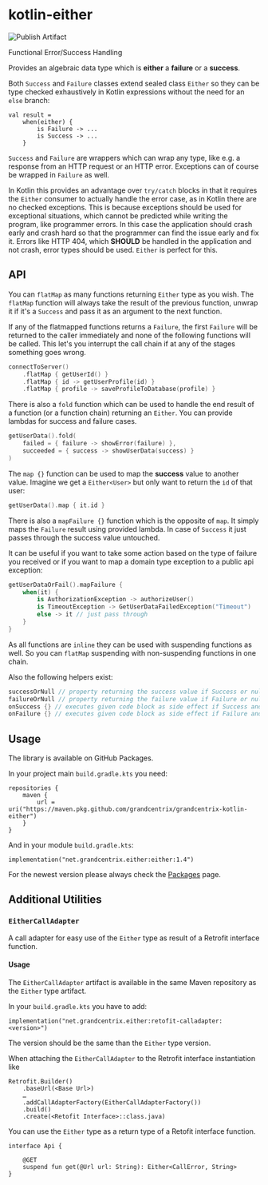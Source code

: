 # kotlin-either

![Publish Artifact](https://github.com/grandcentrix/grandcentrix-kotlin-either/workflows/Publish%20Artifact/badge.svg)

Functional Error/Success Handling

Provides an algebraic data type which is **either** a **failure** or a **success**.

Both `Success` and `Failure` classes extend sealed class `Either` so they can be type checked exhaustively in Kotlin expressions without the need for an `else` branch:

```
val result = 
    when(either) {
        is Failure -> ...
        is Success -> ...
    }
```

`Success` and `Failure` are wrappers which can wrap any type, like e.g. a response from an HTTP request or an HTTP error. Exceptions can of course be wrapped in `Failure` as well.

In Kotlin this provides an advantage over `try/catch` blocks in that it requires the `Either` consumer to actually handle the error case, as in Kotlin there are no checked exceptions.
This is because exceptions should be used for exceptional situations, which cannot be predicted while writing the program, like programmer errors. In this case the application should crash early and crash hard so that the programmer can find the issue early and fix it.
Errors like HTTP 404, which **SHOULD** be handled in the application and not crash, error types should be used. `Either` is perfect for this.

## API
You can `flatMap` as many functions returning `Either` type as you wish. The `flatMap` function will always take the result of the previous function, unwrap it if it's a `Success` and pass it as an argument to the next function.

If any of the flatmapped functions returns a `Failure`, the first `Failure` will be returned to the caller immediately and none of the following functions will be called. This let's you interrupt the call chain if at any of the stages something goes wrong.

```kotlin
connectToServer()
    .flatMap { getUserId() }
    .flatMap { id -> getUserProfile(id) }
    .flatMap { profile -> saveProfileToDatabase(profile) }
```

There is also a `fold` function which can be used to handle the end result of a function (or a function chain) returning an `Either`. You can provide lambdas for success and failure cases.

```kotlin
getUserData().fold(
    failed = { failure -> showError(failure) },
    succeeded = { success -> showUserData(success) }
)
```

The `map {}` function can be used to map the **success** value to another value. 
Imagine we get a `Either<User>` but only want to return the `id` of that user:


```kotlin
getUserData().map { it.id }
```

There is also a `mapFailure {}` function which is the opposite of `map`. It simply maps the `Failure` result using
provided lambda. In case of `Success` it just passes through the success value untouched.

It can be useful if you want to take some action based on the type of failure you received or if you want to map
a domain type exception to a public api exception:

```kotlin
getUserDataOrFail().mapFailure {
    when(it) {
        is AuthorizationException -> authorizeUser()
        is TimeoutException -> GetUserDataFailedException("Timeout")
        else -> it // just pass through 
    }
}
```

As all functions are `inline` they can be used with suspending functions as well. So you can `flatMap` suspending with non-suspending functions in one chain.

Also the following helpers exist:
```kotlin
successOrNull // property returning the success value if Success or null if Failure
failureOrNull // property returning the failure value if Failure or null if Success
onSuccess {} // executes given code block as side effect if Success and returns passed Either value unchanged
onFailure {} // executes given code block as side effect if Failure and returns passed Either value unchanged
```

## Usage
The library is available on GitHub Packages.

In your project main `build.gradle.kts` you need:

```
repositories {
    maven {
        url = uri("https://maven.pkg.github.com/grandcentrix/grandcentrix-kotlin-either")
    }
}
```

And in your module `build.gradle.kts`:

```
implementation("net.grandcentrix.either:either:1.4")
```

For the newest version please always check the [Packages](https://github.com/grandcentrix/grandcentrix-kotlin-either/packages/596752) page.

## Additional Utilities

### `EitherCallAdapter`

A call adapter for easy use of the `Either` type as result of a Retrofit interface function.

#### Usage

The `EitherCallAdapter` artifact is available in the same Maven repository as the `Either` type artifact.

In your `build.gradle.kts` you have to add:

```
implementation("net.grandcentrix.either:retofit-calladapter:<version>")
``` 

The version should be the same than the `Either` type version.

When attaching the `EitherCallAdapter` to the Retrofit interface instantiation like

```
Retrofit.Builder()
    .baseUrl(<Base Url>)
    …
    .addCallAdapterFactory(EitherCallAdapterFactory())
    .build()
    .create(<Retofit Interface>::class.java)
```

You can use the `Either` type as a return type of a Retofit interface function.

```
interface Api {
    
    @GET
    suspend fun get(@Url url: String): Either<CallError, String>
}
```

